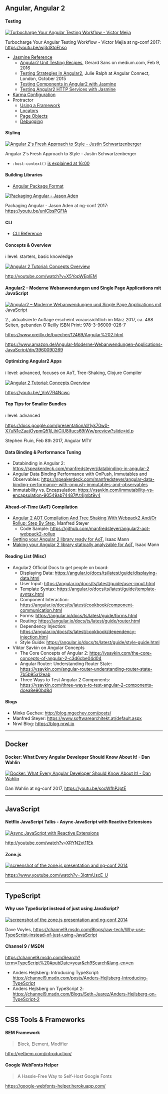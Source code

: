 ## Angular, Angular 2

#### Testing

[![Turbocharge Your Angular Testing Workflow - Victor Mejia](https://img.youtube.com/vi/wj3dStoEhso/0.jpg)](https://youtu.be/wj3dStoEhso)

Turbocharge Your Angular Testing Workflow - Victor Mejia at ng-conf 2017: https://youtu.be/wj3dStoEhso


 * [Jasmine Reference](https://jasmine.github.io/2.5/introduction.html)
   * [Angular2 Unit Testing Recipes](https://medium.com/google-developer-experts/angular-2-unit-testing-with-jasmine-defe20421584), Gerard Sans on medium.com, Feb 9, 2016
   * [Testing Strategies in Angular2](https://docs.google.com/presentation/d/1UkuJgBaOAjDMYiMBLT38LEWMzh6sW_iliTPF1PHnmzY), Julie Ralph at Angular Connect, London, October 2015
   * [Testing Components in Angular2 with Jasmine](https://semaphoreci.com/community/tutorials/testing-components-in-angular-2-with-jasmine)
   * [Testing Angular2 HTTP Services with Jasmine](https://semaphoreci.com/community/tutorials/testing-angular-2-http-services-with-jasmine)
 * [Karma Configuration](https://karma-runner.github.io/1.0/config/configuration-file.html)
 * Protractor
   * [Using a Framework](http://www.protractortest.org/#/frameworks)
   * [Locators](http://www.protractortest.org/#/locators)
   * [Page Objects](http://www.protractortest.org/#/page-objects)
   * [Debugging](http://www.protractortest.org/#/debugging)

#### Styling

 [![Angular 2's Fresh Approach to Style - Justin Schwartzenberger](https://img.youtube.com/vi/J5Bvy4KhIs0/0.jpg)](https://youtu.be/J5Bvy4KhIs0)

Angular 2's Fresh Approach to Style - Justin Schwartzenberger
 - `:host-context()` [is explained at 16:00](https://youtu.be/J5Bvy4KhIs0?t=16m1s)


#### Building Libraries

 * [Angular Package Format](https://docs.google.com/document/d/1CZC2rcpxffTDfRDs6p1cfbmKNLA6x5O-NtkJglDaBVs/preview)
 
 [![Packaging Angular - Jason Aden](https://img.youtube.com/vi/unICbsPGFIA/0.jpg)](https://youtu.be/unICbsPGFIA)

Packaging Angular - Jason Aden at ng-conf 2017: https://youtu.be/unICbsPGFIA

#### CLI

 * [CLI Reference](https://cli.angular.io/reference.pdf)


#### Concepts & Overview

:information_source:  level: starters, basic knowledge

[![Angular 2 Tutorial: Concepts Overview](https://img.youtube.com/vi/X5YopWEpIEM/0.jpg)](https://youtu.be/X5YopWEpIEM)

http://youtube.com/watch?v=X5YopWEpIEM


#### Angular2 – Moderne Webanwendungen und Single Page Applications mit JavaScript

[![Angular2 – Moderne Webanwendungen und Single Page Applications mit JavaScript](https://images-na.ssl-images-amazon.com/images/I/515Ly8v9unL._SX353_BO1,204,203,200_.jpg)](https://www.amazon.de/Angular-Moderne-Webanwendungen-Applications-JavaScript/dp/3960090269/ref=sr_1_11?ie=UTF8&qid=1477759814&sr=8-11&keywords=angular)

2., aktualisierte Auflage
erscheint voraussichtlich im März 2017, ca. 488 Seiten, gebunden 
O´Reilly
ISBN Print: 978-3-96009-026-7

https://www.oreilly.de/buecher/12469/Angular%202.html

https://www.amazon.de/Angular-Moderne-Webanwendungen-Applications-JavaScript/dp/3960090269


#### Optimizing Angular2 Apps

:information_source: level: advanced, focuses on AoT, Tree-Shaking, Clojure Compiler

[![Angular 2 Tutorial: Concepts Overview](https://img.youtube.com/vi/_VnV7R4Ncwc/0.jpg)](https://youtu.be/_VnV7R4Ncwc)

https://youtu.be/_VnV7R4Ncwc


#### Top Tips for Smaller Bundles

:information_source: level: advanced

https://docs.google.com/presentation/d/1yk70w0-X7uN1eZaatOypmQ51jLjhiCIU8Ifucs69iWw/preview?slide=id.p

Stephen Fluin, Feb 8th 2017, Angular MTV


#### Data Binding & Performance Tuning

* Databinding in Angular 2: https://speakerdeck.com/manfredsteyer/databinding-in-angular-2
* Angular Data Binding Performance with OnPush, Immutables and Observables: https://speakerdeck.com/manfredsteyer/angular-data-binding-performance-with-onpush-immutables-and-observables
* Immutability vs. Encapsulation: https://vsavkin.com/immutability-vs-encapsulation-90549ab74487#.t4jmbt9v4


#### Ahead-of-Time (AoT) Compilation

 * [Angular 2 AOT Compilation And Tree Shaking With Webpack2 And/Or Rollup: Step By Step](https://www.softwarearchitekt.at/post/2016/09/18/angular-2-aot-compiler-and-tree-shaking-with-webpack2-and-or-rollup-step-by-step.aspx), Manfred Steyer
   * Code Sample: https://github.com/manfredsteyer/angular2-aot-webpack2-rollup
 * [Getting your Angular 2 library ready for AoT](https://medium.com/@isaacplmann/getting-your-angular-2-library-ready-for-aot-90d1347bcad), Isaac Mann
 * [Making your Angular 2 library statically analyzable for AoT](https://medium.com/@isaacplmann/making-your-angular-2-library-statically-analyzable-for-aot-e1c6f3ebedd5), Isaac Mann


#### Reading List (Misc)

* Angular2 Official Docs to get people on board:
  * Displaying Data: https://angular.io/docs/ts/latest/guide/displaying-data.html
  * User Input: https://angular.io/docs/ts/latest/guide/user-input.html
  * Template Syntax: https://angular.io/docs/ts/latest/guide/template-syntax.html
  * Component Interaction: https://angular.io/docs/ts/latest/cookbook/component-communication.html
  * Forms: https://angular.io/docs/ts/latest/guide/forms.html
  * Routing: https://angular.io/docs/ts/latest/guide/router.html
  * Dependency Injection: https://angular.io/docs/ts/latest/cookbook/dependency-injection.html
  * Style Guide: https://angular.io/docs/ts/latest/guide/style-guide.html
* Viktor Savkin on Angular Concepts
  * The Core Concepts of Angular 2: https://vsavkin.com/the-core-concepts-of-angular-2-c3d6cbe04d04
  * Angular Router: Understanding Router State: https://vsavkin.com/angular-router-understanding-router-state-7b5b95a12eab
  * Three Ways to Test Angular 2 Components: https://vsavkin.com/three-ways-to-test-angular-2-components-dcea8e90bd8d


#### Blogs
* Minko Gechev: http://blog.mgechev.com/posts/
* Manfred Steyer: https://www.softwarearchitekt.at/default.aspx
* Nrwl Blog: https://blog.nrwl.io


---


## Docker

#### Docker: What Every Angular Developer Should Know About It! - Dan Wahlin

[![Docker: What Every Angular Developer Should Know About It! - Dan Wahlin](http://img.youtube.com/vi/socWfhPJptE/0.jpg)](https://youtu.be/XRYN2xt11Ek)

Dan Wahlin at ng-conf 2017, https://youtu.be/socWfhPJptE



---

## JavaScript

#### Netflix JavaScript Talks - Async JavaScript with Reactive Extensions

[![Async JavaScript with Reactive Extensions](http://img.youtube.com/vi/XRYN2xt11Ek/0.jpg)](https://youtu.be/XRYN2xt11Ek)

http://youtube.com/watch?v=XRYN2xt11Ek

#### Zone.js

[![screenshot of the zone.js presentation and ng-conf 2014](http://img.youtube.com/vi/3IqtmUscE_U/0.jpg)](https://youtu.be/3IqtmUscE_U)


https://www.youtube.com/watch?v=3IqtmUscE_U


---


## TypeScript


#### Why use TypeScript instead of just using JavaScript?

[![screenshot of the zone.js presentation and ng-conf 2014](https://sec.ch9.ms/ch9/6b3c/74c96ac1-0b91-4567-be18-b9d4997a6b3c/whyusetypescript_960.jpg)](https://channel9.msdn.com/Blogs/raw-tech/Why-use-TypeScript-instead-of-just-using-JavaScript)

Dave Voyles, https://channel9.msdn.com/Blogs/raw-tech/Why-use-TypeScript-instead-of-just-using-JavaScript


#### Channel 9 / MSDN

https://channel9.msdn.com/Search?term=TypeScript%20#pubDate=year&ch9Search&lang-en=en

  * Anders Hejlsberg: Introducing TypeScript: https://channel9.msdn.com/posts/Anders-Hejlsberg-Introducing-TypeScript
  * Anders Hejlsberg on TypeScript 2: https://channel9.msdn.com/Blogs/Seth-Juarez/Anders-Hejlsberg-on-TypeScript-2


---


## CSS Tools & Frameworks

#### BEM Framework

> Block, Element, Modifier

http://getbem.com/introduction/


#### Google WebFonts Helper

> A Hassle-Free Way to Self-Host Google Fonts

https://google-webfonts-helper.herokuapp.com/


